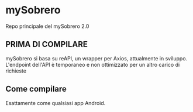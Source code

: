 # mySobrero
Repo principale del mySobrero 2.0

## PRIMA DI COMPILARE
mySobrero si basa su reAPI, un wrapper per Axios, attualmente in sviluppo. L'endpoint dell'API è temporaneo e non ottimizzato per un altro carico di richieste

## Come compilare
Esattamente come qualsiasi app Android.
